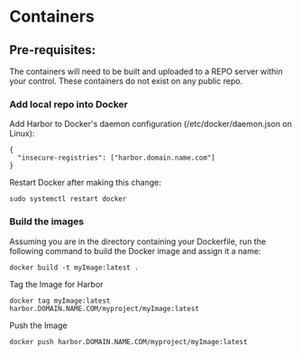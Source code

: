 # Containers

## Pre-requisites:
The containers will need to be built and uploaded to a REPO server within your control. These containers do
not exist on any public repo.

### Add local repo into Docker
Add Harbor to Docker's daemon configuration (/etc/docker/daemon.json on Linux):
```
{
  "insecure-registries": ["harbor.domain.name.com"]
}
```
Restart Docker after making this change:
```
sudo systemctl restart docker
```

### Build the images
Assuming you are in the directory containing your Dockerfile, run the following command to build the Docker image and assign it a name:
```
docker build -t myImage:latest .
```

Tag the Image for Harbor
```
docker tag myImage:latest harbor.DOMAIN.NAME.COM/myproject/myImage:latest
```

Push the Image
```
docker push harbor.DOMAIN.NAME.COM/myproject/myImage:latest